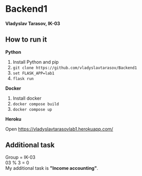 # Backend1

#### Vladyslav Tarasov, IK-03

## How to run it 
__Python__
1. Install Python and pip
2. `git clone https://github.com/vladyslavtarasov/Backend1`
3. `set FLASK_APP=lab1`
4. `flask run`

__Docker__
1. Install docker
2. `docker compose build`
3. `docker compose up`

__Heroku__

Open https://vladyslavtarasovlab1.herokuapp.com/

## Additional task
Group = IK-03   
03 % 3 = 0   
My additional task is __"Income accounting"__.
